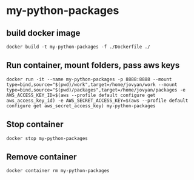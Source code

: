 # my-python-packages

## build docker image
```
docker build -t my-python-packages -f ./Dockerfile ./
```

## Run container, mount folders, pass aws keys
```
docker run -it --name my-python-packages -p 8888:8888 --mount type=bind,source="$(pwd)/work",target=/home/jovyan/work --mount type=bind,source="$(pwd)/packages",target=/home/jovyan/packages -e AWS_ACCESS_KEY_ID=$(aws --profile default configure get aws_access_key_id) -e AWS_SECRET_ACCESS_KEY=$(aws --profile default configure get aws_secret_access_key) my-python-packages
```

## Stop container
```
docker stop my-python-packages
```

## Remove container
```
docker container rm my-python-packages
```
